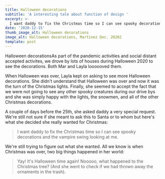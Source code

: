 ```yaml
---
title: Halloween decorations
subtitle: 'A interesting tale about function of design '
excerpt: >-
  I want daddy to fix the Christmas time so I can see spooky decorations and the vampire swing looking at me.
date: '2020-12-15'
thumb_image_alt: Halloween decorations
image_alt: Halloween decorations, Martinez Dec. 20202
template: post
---
```


Halloween decorationsAs part of the pandemic activities and social distant accepted activites, we drove by lots of houses during Halloween 2020 to see the decorations. Both Mar and Layla loooooved them.

When Halloween was over, Layla kept on asking to see more Halloween decorations. She didn't understand that Halloween was over and now it was the turn of the Christmas lights. Finally, she seemed to accept the fact that we were not going to see any other spooky creatures during our drive bys and she was simply happy with the lights, the snowmen, and all of the other Christmas decorations.

A couple of days before the 25th, she asked daddy a very special request. We're still not sure if she meant to ask this to Santa or to whom but here's what she decided she really wanted for Christmas:

> I want daddy to fix the Christmas time so I can see spooky decorations and the vampire swing looking at me.

We're still trying to figure out what she wanted. All we know is when Christmas was over, two big things happened in her world:

> Yay! It's Halloween time again!
Nooooo, what happened to the Christmas tree? (And she went to check if we had thrown away the ornaments in the trash).